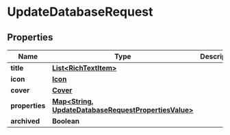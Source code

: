 

# UpdateDatabaseRequest


## Properties

| Name | Type | Description | Notes |
|------------ | ------------- | ------------- | -------------|
|**title** | [**List&lt;RichTextItem&gt;**](RichTextItem.md) |  |  [optional] |
|**icon** | [**Icon**](Icon.md) |  |  [optional] |
|**cover** | [**Cover**](Cover.md) |  |  [optional] |
|**properties** | [**Map&lt;String, UpdateDatabaseRequestPropertiesValue&gt;**](UpdateDatabaseRequestPropertiesValue.md) |  |  [optional] |
|**archived** | **Boolean** |  |  [optional] |



